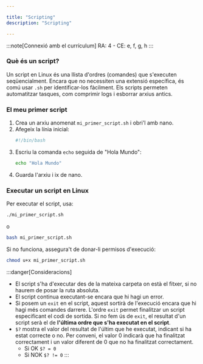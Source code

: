 ```yaml
---

title: "Scripting"
description: "Scripting"

---
```


:::note[Connexió amb el currículum]
RA: 4 - CE: e, f, g, h
:::

### Què és un script?

Un script en Linux és una llista d'ordres (comandes) que s'executen seqüencialment. Encara que no necessiten una extensió específica, és comú usar `.sh` per identificar-los fàcilment. Els scripts permeten automatitzar tasques, com comprimir logs i esborrar arxius antics.

### El meu primer script

1. Crea un arxiu anomenat `mi_primer_script.sh` i obri'l amb nano.
2. Afegeix la línia inicial:
   ```sh  frame="none"
   #!/bin/bash
   ```
3. Escriu la comanda `echo` seguida de "Hola Mundo":
   ```sh  frame="none"
   echo "Hola Mundo"
   ```
4. Guarda l'arxiu i ix de nano.

### Executar un script en Linux

Per executar el script, usa:
```sh  frame="none"
./mi_primer_script.sh
```
o
```sh  frame="none"
bash mi_primer_script.sh
```
Si no funciona, assegura't de donar-li permisos d'execució:
```sh  frame="none"
chmod u+x mi_primer_script.sh
```

:::danger[Consideracions]
- El script s'ha d'executar des de la mateixa carpeta on està el fitxer, si no haurem de posar la ruta absoluta.
- El script continua executant-se encara que hi hagi un error.
- Si posem un `exit` en el script, aquest sortirà de l'execució encara que hi hagi més comandes darrere. L'ordre `exit` permet finalitzar un script especificant el codi de sortida. Si no fem ús de `exit`, el resultat d'un script serà el de **l'última ordre que s'ha executat en el script**.
- `$?` mostra el valor del resultat de l'últim que he executat, indicant si ha estat correcte o no. Per conveni, el valor 0 indicarà que ha finalitzat correctament i un valor diferent de 0 que no ha finalitzat correctament.
  - Si OK `$? = 0`
  - Si NOK `$? != 0`
:::